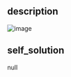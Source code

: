 ## description
![image](https://github.com/ethan686/leetcode/assets/73508499/de8de131-6739-447a-9318-37e391d292a5)
## self_solution
null
## 
